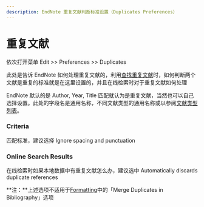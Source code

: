 ```yaml
---
description: EndNote 重复文献判断标准设置（Duplicates Preferences）
---
```


# 重复文献

依次打开菜单 Edit &gt;&gt; Preferences &gt;&gt; Duplicates

此处是告诉 EndNote 如何处理重复文献的，利用[查找重复文献](../08Search/Finding_DuplicateRefs.htm)时，如何判断两个文献是重复的标准就是在这里设置的，并且在线检索时对于重复文献如何处理

EndNote 默认的是 Author, Year, Title 匹配就认为是重复文献，当然也可以自己选择设置。此处的字段名是通用名称，不同文献类型的通用名称或以参阅[文献类型列表](../Appendices/List_of_Reference_Types.htm)。

### Criteria

匹配标准，建议选择 Ignore spacing and punctuation

### Online Search Results

在线检索时如果本地数据中有重复文献怎么办，建议选中 Automatically discards duplicate references

**注：**上述选项不适用于[Formatting](Formatting.htm)中的「Merge Duplicates in Bibliography」选项

